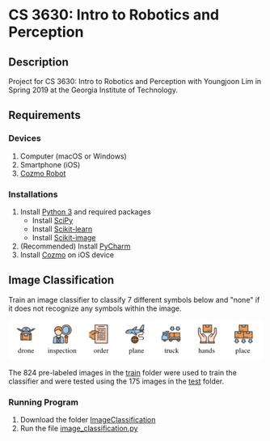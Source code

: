 # CS 3630: Intro to Robotics and Perception
## Description
Project for CS 3630: Intro to Robotics and Perception with Youngjoon Lim in Spring 2019 at the Georgia Institute of Technology.

## Requirements
### Devices
1. Computer (macOS or Windows)
2. Smartphone (iOS)
3. [Cozmo Robot](https://anki.com/en-us/cozmo/shop-now.html)

### Installations
1. Install [Python 3](https://www.python.org/downloads/) and required packages
   - Install [SciPy](https://scipy.org/install.html)
   - Install [Scikit-learn](https://scikit-learn.org/stable/install.html)
   - Install [Scikit-image](http://scikit-image.org/docs/dev/install.html)
2. (Recommended) Install [PyCharm](https://www.jetbrains.com/pycharm/download)
3. Install [Cozmo](https://apps.apple.com/us/app/cozmo/id1154282030) on iOS device

## Image Classification
Train an image classifier to classify 7 different symbols below and "none" if it does not recognize any symbols within the image.

<img src="images/symbols.PNG" width="600">

The 824 pre-labeled images in the [train](ImageClassification/train/) folder were used to train the classifier and were tested using the 175 images in the [test](ImageClassification/test/) folder.

### Running Program
1. Download the folder [ImageClassification](ImageClassification/)
2. Run the file [image_classification.py](ImageClassification/image_classification.py)
